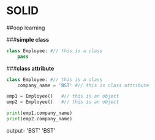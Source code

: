 # SOLID
##oop learning

###**simple class**
```python
class Employee: #// this is a class
    pass
```

###**class attribute**
```python
class Employee: #// this is a class
    company_name = 'BST' #// this is class attribute

emp1 = Employee()   #// this is an object
emp2 = Employee()   #// this is an object

print(emp1.company_name)
print(emp2.company_name)
```
output-
 'BST'
 'BST'